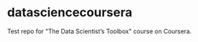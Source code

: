 datasciencecoursera
===================

Test repo for "The Data Scientist’s Toolbox" course on Coursera.
